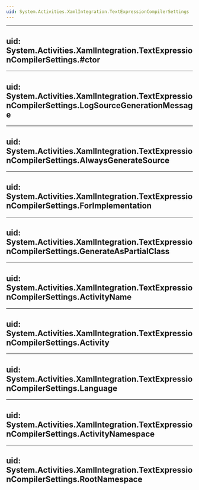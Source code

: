 ```yaml
---
uid: System.Activities.XamlIntegration.TextExpressionCompilerSettings
---
```


---
uid: System.Activities.XamlIntegration.TextExpressionCompilerSettings.#ctor
---

---
uid: System.Activities.XamlIntegration.TextExpressionCompilerSettings.LogSourceGenerationMessage
---

---
uid: System.Activities.XamlIntegration.TextExpressionCompilerSettings.AlwaysGenerateSource
---

---
uid: System.Activities.XamlIntegration.TextExpressionCompilerSettings.ForImplementation
---

---
uid: System.Activities.XamlIntegration.TextExpressionCompilerSettings.GenerateAsPartialClass
---

---
uid: System.Activities.XamlIntegration.TextExpressionCompilerSettings.ActivityName
---

---
uid: System.Activities.XamlIntegration.TextExpressionCompilerSettings.Activity
---

---
uid: System.Activities.XamlIntegration.TextExpressionCompilerSettings.Language
---

---
uid: System.Activities.XamlIntegration.TextExpressionCompilerSettings.ActivityNamespace
---

---
uid: System.Activities.XamlIntegration.TextExpressionCompilerSettings.RootNamespace
---
